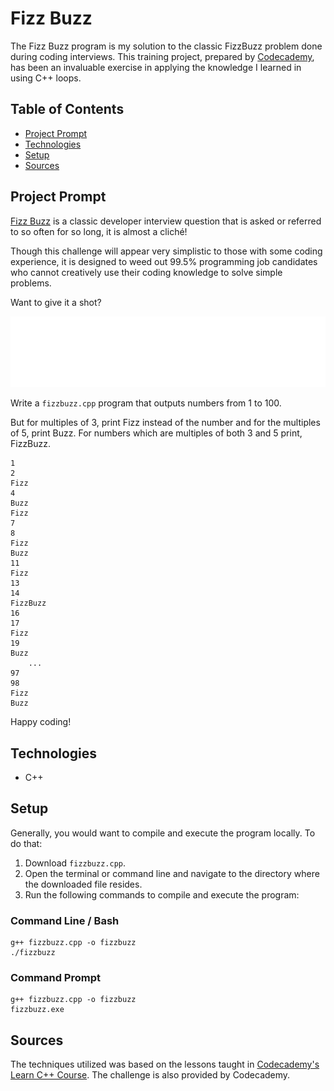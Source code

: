 # **Fizz Buzz**

The Fizz Buzz program is my solution to the classic FizzBuzz problem done during coding interviews. This training project, prepared by [Codecademy](https://www.codecademy.com/learn/learn-c-plus-plus), has been an invaluable exercise in applying the knowledge I learned in using C++ loops.

## Table of Contents

- [Project Prompt](#project-prompt)
- [Technologies](#technologies)
- [Setup](#setup)
- [Sources](#sources)

## Project Prompt

[Fizz Buzz](https://en.wikipedia.org/wiki/Fizz_buzz) is a classic developer interview question that is asked or referred to so often for so long, it is almost a cliché!

Though this challenge will appear very simplistic to those with some coding experience, it is designed to weed out 99.5% programming job candidates who cannot creatively use their coding knowledge to solve simple problems.

Want to give it a shot?

![Fizz Buzz up to 5](./resources/img/fizzbuzz.gif)

Write a `fizzbuzz.cpp` program that outputs numbers from 1 to 100.

But for multiples of 3, print Fizz instead of the number and for the multiples of 5, print Buzz. For numbers which are multiples of both 3 and 5 print, FizzBuzz.

```git
1
2
Fizz
4
Buzz
Fizz
7
8
Fizz
Buzz
11
Fizz
13
14
FizzBuzz
16
17
Fizz
19
Buzz
    ...
97
98
Fizz
Buzz
```

Happy coding!

## Technologies

- C++

## Setup

Generally, you would want to compile and execute the program locally. To do that:

1. Download `fizzbuzz.cpp`.
2. Open the terminal or command line and navigate to the directory where the downloaded file resides.
3. Run the following commands to compile and execute the program:

### Command Line / Bash

```git
g++ fizzbuzz.cpp -o fizzbuzz
./fizzbuzz
```

### Command Prompt

```git
g++ fizzbuzz.cpp -o fizzbuzz
fizzbuzz.exe
```

## Sources

The techniques utilized was based on the lessons taught in [Codecademy's Learn C++ Course](https://www.codecademy.com/learn/learn-c-plus-plus
). The challenge is also provided by Codecademy.
